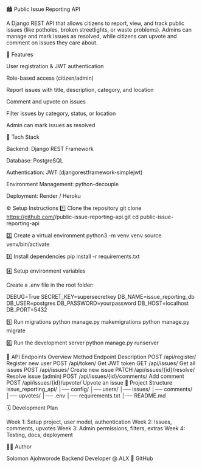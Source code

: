 🏙️ Public Issue Reporting API

A Django REST API that allows citizens to report, view, and track public issues (like potholes, broken streetlights, or waste problems).
Admins can manage and mark issues as resolved, while citizens can upvote and comment on issues they care about.

🚀 Features

User registration & JWT authentication

Role-based access (citizen/admin)

Report issues with title, description, category, and location

Comment and upvote on issues

Filter issues by category, status, or location

Admin can mark issues as resolved

🧩 Tech Stack

Backend: Django REST Framework

Database: PostgreSQL

Authentication: JWT (djangorestframework-simplejwt)

Environment Management: python-decouple

Deployment: Render / Heroku

⚙️ Setup Instructions
1️⃣ Clone the repository
git clone https://github.com/<your-username>/public-issue-reporting-api.git
cd public-issue-reporting-api

2️⃣ Create a virtual environment
python3 -m venv venv
source venv/bin/activate

3️⃣ Install dependencies
pip install -r requirements.txt

4️⃣ Setup environment variables

Create a .env file in the root folder:

DEBUG=True
SECRET_KEY=supersecretkey
DB_NAME=issue_reporting_db
DB_USER=postgres
DB_PASSWORD=yourpassword
DB_HOST=localhost
DB_PORT=5432

5️⃣ Run migrations
python manage.py makemigrations
python manage.py migrate

6️⃣ Run the development server
python manage.py runserver

🔗 API Endpoints Overview
Method	Endpoint	Description
POST	/api/register/	Register new user
POST	/api/token/	Get JWT token
GET	/api/issues/	Get all issues
POST	/api/issues/	Create new issue
PATCH	/api/issues/{id}/resolve/	Resolve issue (admin)
POST	/api/issues/{id}/comments/	Add comment
POST	/api/issues/{id}/upvote/	Upvote an issue
🧱 Project Structure
issue_reporting_api/
│── config/
│── users/
│── issues/
│── comments/
│── upvotes/
│── .env
│── requirements.txt
│── README.md

🗓️ Development Plan

Week 1: Setup project, user model, authentication
Week 2: Issues, comments, upvotes
Week 3: Admin permissions, filters, extras
Week 4: Testing, docs, deployment

👨‍💻 Author

Solomon Ajohworode
Backend Developer @ ALX
🔗 GitHub
